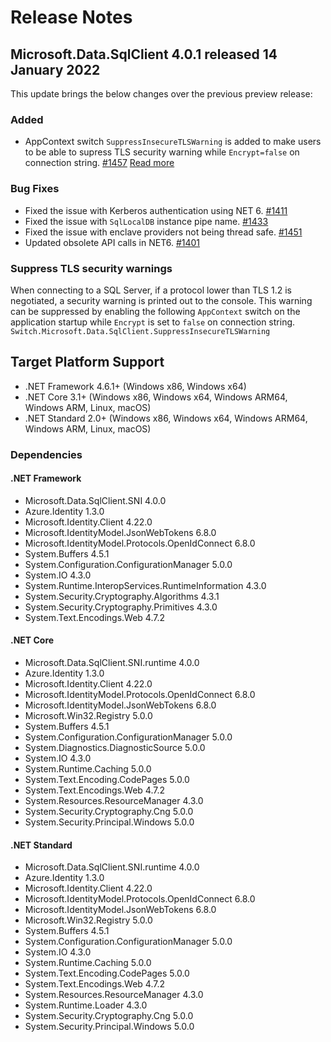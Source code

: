 # Release Notes

## Microsoft.Data.SqlClient 4.0.1 released 14 January 2022

This update brings the below changes over the previous preview release:

### Added

- AppContext switch `SuppressInsecureTLSWarning` is added to make users to be able to supress TLS security warning while `Encrypt=false` on connection string. [#1457](https://github.com/dotnet/SqlClient/pull/1457) [Read more](#suppress-tls-security-warnings)

### Bug Fixes
- Fixed the issue with Kerberos authentication using NET 6. [#1411](https://github.com/dotnet/SqlClient/pull/1411)
- Fixed the issue with `SqlLocalDB` instance pipe name. [#1433](https://github.com/dotnet/SqlClient/pull/1433)
- Fixed the issue with enclave providers not being thread safe. [#1451](https://github.com/dotnet/SqlClient/pull/1451)
- Updated obsolete API calls in NET6. [#1401](https://github.com/dotnet/SqlClient/pull/1401)

### Suppress TLS security warnings
When connecting to a SQL Server, if a protocol lower than TLS 1.2 is negotiated, a security warning is printed out to the console. This warning can be suppressed by enabling the following `AppContext` switch on the application startup while `Encrypt` is set to `false` on connection string.
`Switch.Microsoft.Data.SqlClient.SuppressInsecureTLSWarning`

## Target Platform Support

- .NET Framework 4.6.1+ (Windows x86, Windows x64)
- .NET Core 3.1+ (Windows x86, Windows x64, Windows ARM64, Windows ARM, Linux, macOS)
- .NET Standard 2.0+ (Windows x86, Windows x64, Windows ARM64, Windows ARM, Linux, macOS)

### Dependencies

#### .NET Framework

- Microsoft.Data.SqlClient.SNI 4.0.0
- Azure.Identity 1.3.0
- Microsoft.Identity.Client 4.22.0
- Microsoft.IdentityModel.JsonWebTokens 6.8.0
- Microsoft.IdentityModel.Protocols.OpenIdConnect 6.8.0
- System.Buffers 4.5.1
- System.Configuration.ConfigurationManager 5.0.0
- System.IO 4.3.0
- System.Runtime.InteropServices.RuntimeInformation 4.3.0
- System.Security.Cryptography.Algorithms 4.3.1
- System.Security.Cryptography.Primitives 4.3.0
- System.Text.Encodings.Web 4.7.2

#### .NET Core

- Microsoft.Data.SqlClient.SNI.runtime 4.0.0
- Azure.Identity 1.3.0
- Microsoft.Identity.Client 4.22.0
- Microsoft.IdentityModel.Protocols.OpenIdConnect 6.8.0
- Microsoft.IdentityModel.JsonWebTokens 6.8.0
- Microsoft.Win32.Registry 5.0.0
- System.Buffers 4.5.1
- System.Configuration.ConfigurationManager 5.0.0
- System.Diagnostics.DiagnosticSource 5.0.0
- System.IO 4.3.0
- System.Runtime.Caching 5.0.0
- System.Text.Encoding.CodePages 5.0.0
- System.Text.Encodings.Web 4.7.2
- System.Resources.ResourceManager 4.3.0
- System.Security.Cryptography.Cng 5.0.0
- System.Security.Principal.Windows 5.0.0

#### .NET Standard

- Microsoft.Data.SqlClient.SNI.runtime 4.0.0
- Azure.Identity 1.3.0
- Microsoft.Identity.Client 4.22.0
- Microsoft.IdentityModel.Protocols.OpenIdConnect 6.8.0
- Microsoft.IdentityModel.JsonWebTokens 6.8.0
- Microsoft.Win32.Registry 5.0.0
- System.Buffers 4.5.1
- System.Configuration.ConfigurationManager 5.0.0
- System.IO 4.3.0
- System.Runtime.Caching 5.0.0
- System.Text.Encoding.CodePages 5.0.0
- System.Text.Encodings.Web 4.7.2
- System.Resources.ResourceManager 4.3.0
- System.Runtime.Loader 4.3.0
- System.Security.Cryptography.Cng 5.0.0
- System.Security.Principal.Windows 5.0.0